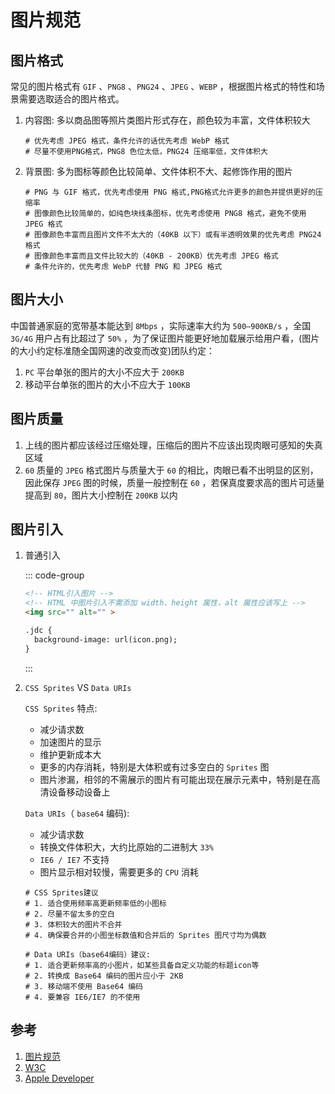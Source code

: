 # 图片规范

## 图片格式
常见的图片格式有 `GIF` 、`PNG8` 、`PNG24` 、`JPEG` 、`WEBP` ，根据图片格式的特性和场景需要选取适合的图片格式。

1. 内容图: 多以商品图等照片类图片形式存在，颜色较为丰富，文件体积较大

      ```shell
      # 优先考虑 JPEG 格式，条件允许的话优先考虑 WebP 格式
      # 尽量不使用PNG格式，PNG8 色位太低，PNG24 压缩率低，文件体积大
      ```

1. 背景图: 多为图标等颜色比较简单、文件体积不大、起修饰作用的图片

      ```shell
      # PNG 与 GIF 格式，优先考虑使用 PNG 格式,PNG格式允许更多的颜色并提供更好的压缩率
      # 图像颜色比较简单的，如纯色块线条图标，优先考虑使用 PNG8 格式，避免不使用 JPEG 格式
      # 图像颜色丰富而且图片文件不太大的（40KB 以下）或有半透明效果的优先考虑 PNG24 格式
      # 图像颜色丰富而且文件比较大的（40KB - 200KB）优先考虑 JPEG 格式
      # 条件允许的，优先考虑 WebP 代替 PNG 和 JPEG 格式
      ```


## 图片大小
中国普通家庭的宽带基本能达到 `8Mbps` ，实际速率大约为 `500—900KB/s` ，全国 `3G/4G` 用户占有比超过了 `50%` ，为了保证图片能更好地加载展示给用户看，(图片的大小约定标准随全国网速的改变而改变)团队约定：

1. `PC` 平台单张的图片的大小不应大于 `200KB`
1. 移动平台单张的图片的大小不应大于 `100KB`


## 图片质量
1. 上线的图片都应该经过压缩处理，压缩后的图片不应该出现肉眼可感知的失真区域
1. `60` 质量的 `JPEG` 格式图片与质量大于 `60` 的相比，肉眼已看不出明显的区别，因此保存 `JPEG` 图的时候，质量一般控制在 `60` ，若保真度要求高的图片可适量提高到 `80`，图片大小控制在 `200KB` 以内


## 图片引入
1. 普通引入

    ::: code-group
    ```html
    <!-- HTML引入图片 -->
    <!-- HTML 中图片引入不需添加 width、height 属性，alt 属性应该写上 -->
    <img src="" alt="" >
    ```
    ```html
    .jdc {
      background-image: url(icon.png);
    }
    ```
    :::


1. `CSS Sprites` VS `Data URIs`

    `CSS Sprites` 特点:
      * 减少请求数
      * 加速图片的显示
      * 维护更新成本大
      * 更多的内存消耗，特别是大体积或有过多空白的 `Sprites` 图
      * 图片渗漏，相邻的不需展示的图片有可能出现在展示元素中，特别是在高清设备移动设备上

    `Data URIs`（ `base64` 编码):
      * 减少请求数
      * 转换文件体积大，大约比原始的二进制大 `33%`
      * `IE6 / IE7` 不支持
      * 图片显示相对较慢，需要更多的 `CPU` 消耗


    ```shell
    # CSS Sprites建议
    # 1. 适合使用频率高更新频率低的小图标
    # 2. 尽量不留太多的空白
    # 3. 体积较大的图片不合并
    # 4. 确保要合并的小图坐标数值和合并后的 Sprites 图尺寸均为偶数

    # Data URIs（base64编码）建议:
    # 1. 适合更新频率高的小图片，如某些具备自定义功能的标题icon等
    # 2. 转换成 Base64 编码的图片应小于 2KB
    # 3. 移动端不使用 Base64 编码
    # 4. 要兼容 IE6/IE7 的不使用
    ```


## 参考
1. [图片规范](https://guide.aotu.io/docs/image/format.html '图片规范')
1. [W3C](https://www.w3.org/ 'W3C')
1. [Apple Developer](https://developer.apple.com/ 'Apple Developer')
